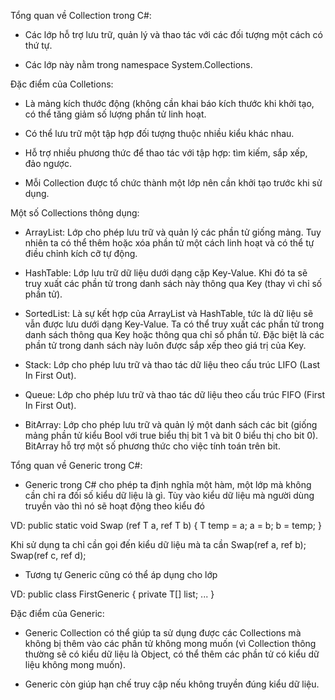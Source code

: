 Tổng quan về Collection trong C#:

- Các lớp hỗ trợ lưu trữ, quản lý và thao tác với các đối tượng một cách có thứ tự.

- Các lớp này nằm trong namespace System.Collections.


Đặc điểm của Colletions:

- Là mảng kích thước động (không cần khai báo kích thước khi khởi tạo, có thể tăng giảm số 
lượng phần tử linh hoạt.

- Có thể lưu trữ một tập hợp đối tượng thuộc nhiều kiểu khác nhau.

- Hỗ trợ nhiều phương thức để thao tác với tập hợp: tìm kiếm, sắp xếp, đảo ngược.

- Mỗi Collection được tổ chức thành một lớp nên cần khởi tạo trước khi sử dụng.


Một số Collections thông dụng:

- ArrayList:  Lớp cho phép lưu trữ và quản lý các phần tử giống mảng. Tuy nhiên ta có thể
thêm hoặc xóa phần tử một cách linh hoạt và có thể tự điều chỉnh kích cỡ tự động.

- HashTable: Lớp lưu trữ dữ liệu dưới dạng cặp Key-Value. Khi đó ta sẽ truy xuất các phần tử
trong danh sách này thông qua Key (thay vì chỉ số phần tử).

- SortedList: Là sự kết hợp của ArrayList và HashTable, tức là dữ liệu sẽ vẫn được lưu dưới
dạng Key-Value. Ta có thể truy xuất các phần tử trong danh sách thông qua Key hoặc thông qua 
chỉ số phần tử. Đặc biệt là các phần tử trong danh sách này luôn được sắp xếp theo giá trị 
của Key.

- Stack: Lớp cho phép lưu trữ và thao tác dữ liệu theo cấu trúc LIFO (Last In First Out).

- Queue: Lớp cho phép lưu trữ và thao tác dữ liệu theo cấu trúc FIFO (First In First Out).

- BitArray: Lớp cho phép lưu trữ và quản lý một danh sách các bit (giống mảng phần tử kiểu 
Bool với true biểu thị bit 1 và bit 0 biểu thị cho bit 0). BitArray hỗ trợ một số phương thức
cho việc tính toán trên bit.


Tổng quan về Generic trong C#:

- Generic trong C# cho phép ta định nghĩa một hàm, một lớp mà không cần chỉ ra đối số kiểu 
dữ liệu là gì. Tùy vào kiểu dữ liệu mà người dùng truyền vào thì nó sẽ hoạt động theo kiểu đó

VD: public static void Swap<T> (ref T a, ref T b)
{
	T temp = a;
	a = b;
	b = temp;
}

Khi sử dụng ta chỉ cần gọi đến kiểu dữ liệu mà ta cần
Swap<int>(ref a, ref b);
Swap<double>(ref c, ref d);

- Tương tự Generic cũng có thể áp dụng cho lớp 

VD: public class FirstGeneric<T>
{
	private T[] list;
	...
}


Đặc điểm của Generic:

- Generic Collection có thể giúp ta sử dụng được các Collections mà không bị thêm vào các
phần tử không mong muốn (vì Collection thông thường sẽ có kiểu dữ liệu là Object, có thể
thêm các phần tử có kiểu dữ liệu không mong muốn).

-  Generic còn giúp hạn chế truy cập nếu không truyền đúng kiểu dữ liệu.




